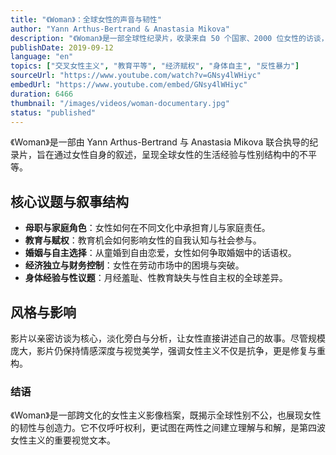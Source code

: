 ```yaml
---
title: "《Woman》：全球女性的声音与韧性"
author: "Yann Arthus-Bertrand & Anastasia Mikova"
description: "《Woman》是一部全球性纪录片，收录来自 50 个国家、2000 位女性的访谈，呈现她们在母职、教育、婚姻、经济独立、月经与性等议题上的真实经验。影片不仅揭示全球女性所面临的不公，更强调她们的内在力量与改变世界的能力。"
publishDate: 2019-09-12
language: "en"
topics: ["交叉女性主义", "教育平等", "经济赋权", "身体自主", "反性暴力"]
sourceUrl: "https://www.youtube.com/watch?v=GNsy4lWHiyc"
embedUrl: "https://www.youtube.com/embed/GNsy4lWHiyc"
duration: 6466
thumbnail: "/images/videos/woman-documentary.jpg"
status: "published"
---
```


《Woman》是一部由 Yann Arthus-Bertrand 与 Anastasia Mikova 联合执导的纪录片，旨在通过女性自身的叙述，呈现全球女性的生活经验与性别结构中的不平等。

## 核心议题与叙事结构

- **母职与家庭角色**：女性如何在不同文化中承担育儿与家庭责任。
- **教育与赋权**：教育机会如何影响女性的自我认知与社会参与。
- **婚姻与自主选择**：从童婚到自由恋爱，女性如何争取婚姻中的话语权。
- **经济独立与财务控制**：女性在劳动市场中的困境与突破。
- **身体经验与性议题**：月经羞耻、性教育缺失与性自主权的全球差异。

## 风格与影响

影片以亲密访谈为核心，淡化旁白与分析，让女性直接讲述自己的故事。尽管规模庞大，影片仍保持情感深度与视觉美学，强调女性主义不仅是抗争，更是修复与重构。

### 结语

《Woman》是一部跨文化的女性主义影像档案，既揭示全球性别不公，也展现女性的韧性与创造力。它不仅呼吁权利，更试图在两性之间建立理解与和解，是第四波女性主义的重要视觉文本。
